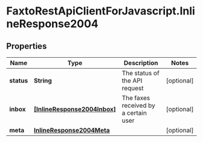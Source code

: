 # FaxtoRestApiClientForJavascript.InlineResponse2004

## Properties
Name | Type | Description | Notes
------------ | ------------- | ------------- | -------------
**status** | **String** | The status of the API request | [optional] 
**inbox** | [**[InlineResponse2004Inbox]**](InlineResponse2004Inbox.md) | The faxes received by a certain user | [optional] 
**meta** | [**InlineResponse2004Meta**](InlineResponse2004Meta.md) |  | [optional] 


